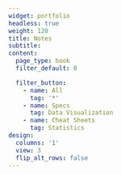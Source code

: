 ```yaml
---
widget: portfolio
headless: true
weight: 120
title: Notes
subtitle:
content:
  page_type: book
  filter_default: 0

  filter_button:
    - name: All
      tag: '*'
    - name: Specs
      tag: Data Visualization
    - name: Cheat Sheets
      tag: Statistics
design:
  columns: '1'
  view: 3
  flip_alt_rows: false
---
```


